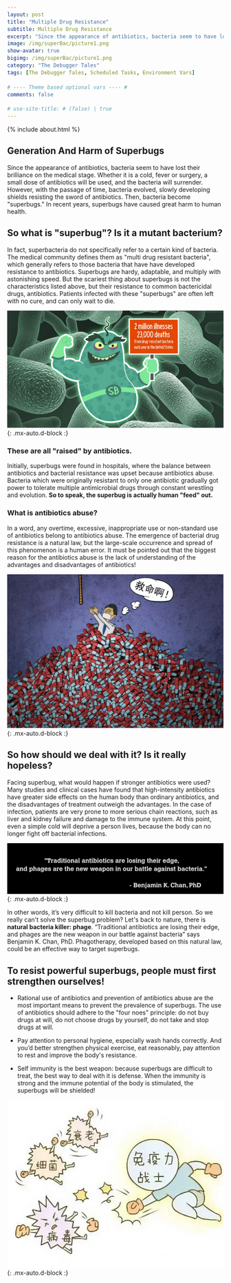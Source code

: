 ```yaml
---
layout: post
title: "Multiple Drug Resistance"
subtitle: Multiple Drug Resistance
excerpt: "Since the appearance of antibiotics, bacteria seem to have lost their brilliance on the medical stage."
image: /img/superBac/picture1.png
show-avatar: true
bigimg: /img/superBac/picture1.png
category: "The Debugger Tales"
tags: [The Debugger Tales, Scheduled Tasks, Environment Vars]

# ---- Theme based optional vars ---- #
comments: false

# use-site-title: # (false) | true
---
```

{% include about.html %}
## **Generation And Harm of Superbugs**
Since the appearance of antibiotics, bacteria seem to have lost their brilliance on the medical stage. Whether it is a cold, fever or surgery, a small dose of antibiotics will be used, and the bacteria will surrender. However, with the passage of time, bacteria evolved, slowly developing shields resisting the sword of antibiotics. Then, bacteria become "superbugs." In recent years, superbugs have caused great harm to human health. 

## So what is "superbug"? Is it a mutant bacterium? 

In fact, superbacteria do not specifically refer to a certain kind of bacteria. The medical community defines them as "multi drug resistant bacteria", which generally refers to those bacteria that have have developed resistance to antibiotics. Superbugs are hardy, adaptable, and multiply with astonishing speed. But the scariest thing about superbugs is not the characteristics listed above, but their resistance to common bactericidal drugs, antibiotics. Patients infected with these "superbugs" are often left with no cure, and can only wait to die. 

![With locked user](/img/superBac/picture2.png){: .mx-auto.d-block :}

### **These are all "raised" by antibiotics.** 

Initially, superbugs were found in hospitals, where the balance between antibiotics and bacterial resistance was upset because antibiotics abuse. Bacteria which were originally resistant to only one antibiotic gradually got power to tolerate multiple antimicrobial drugs through constant wrestling and evolution. **So to speak, the superbug is actually human "feed" out.**

### **What is antibiotics abuse?** 

In a word, any overtime, excessive, inappropriate use or non-standard use of antibiotics belong to antibiotics abuse. The emergence of bacterial drug resistance is a natural law, but the large-scale occurrence and spread of this phenomenon is a human error. It must be pointed out that the biggest reason for the antibiotics abuse is the lack of understanding of the advantages and disadvantages of antibiotics! 

![With locked user](/img/superBac/picture3.png){: .mx-auto.d-block :}

## So how should we deal with it? Is it really hopeless?

Facing superbug, what would happen if stronger antibiotics were used? Many studies and clinical cases have found that high-intensity antibiotics have greater side effects on the human body than ordinary antibiotics, and the disadvantages of treatment outweigh the advantages. In the case of infection, patients are very prone to more serious chain reactions, such as liver and kidney failure and damage to the immune system. At this point, even a simple cold will deprive a person lives, because the body can no longer fight off bacterial infections. 

![With locked user](/img/superBac/picture4.png){: .mx-auto.d-block :}

In other words, it’s very difficult to kill bacteria and not kill person. So we really can't solve the superbug problem? Let's back to nature, there is **natural bacteria killer: phage**. “Traditional antibiotics are losing their edge, and phages are the new weapon in our battle against bacteria” says Benjamin K. Chan, PhD. Phagotherapy, developed based on this natural law, could be an effective way to target superbugs.

## **To resist powerful superbugs, people must first strengthen ourselves!**

 

- Rational use of antibiotics and prevention of antibiotics abuse are the most important means to prevent the prevalence of superbugs. The use of antibiotics should adhere to the "four noes" principle: do not buy drugs at will, do not choose drugs by yourself, do not take and stop drugs at will.

- Pay attention to personal hygiene, especially wash hands correctly. And you’d better strengthen physical exercise, eat reasonably, pay attention to rest and improve the body's resistance.

- Self immunity is the best weapon: because superbugs are difficult to treat, the best way to deal with it is defense. When the immunity is strong and the immune potential of the body is stimulated, the superbugs will be shielded!



![With locked user](/img/superBac/picture5.png){: .mx-auto.d-block :}




